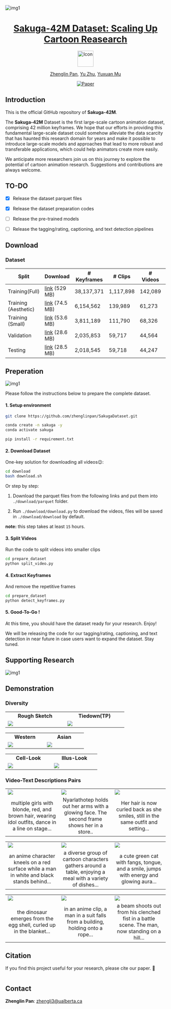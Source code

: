 ![img1](https://github.com/zhenglinpan/SakugaDataset/blob/main/assets/img/teaser.png)

<h1 align="center"><a href="https://arxiv.org/abs/2403.06977">Sakuga-42M Dataset: Scaling Up Cartoon Reasearch</a></h1>
<div align="center">

<div align="center">
  <a href="https://arxiv.org/abs/2403.06977">
    <img src="https://github.com/zhenglinpan/SakugaDataset/blob/main/assets/img/icon.png" alt="Icon" style="width: 50px; display: block; margin: 0 auto;">
  </a>
</div>
 
[Zhenglin Pan](https://github.com/zhenglinpan), [Yu Zhu](https://github.com/UNKNOWNTIMER), [Yuxuan Mu](https://yxmu.foo)

</div>

<div align="center">
 
[![Paper](https://img.shields.io/badge/cs.CV-2403.06977-b31b1b?logo=arxiv&logoColor=red)](https://arxiv.org/abs/2403.06977)


</div>

## Introduction
This is the official GitHub repository of **Sakuga-42M**. 

The **Sakuga-42M** Dataset is the first large-scale cartoon animation dataset, comprising 42 million keyframes. We hope that our efforts in providing this fundamental large-scale dataset could somehow alleviate the data scarcity that has haunted this research domain for years and make it possible to introduce large-scale models and approaches that lead to more robust and transferable applications, which could help animators create more easily.

We anticipate more researchers join us on this journey to explore the potential of cartoon animation research. Suggestions and contributions are always welcome.

## TO-DO
- [x] Release the dataset parquet files
- [x] Release the dataset preparation codes
- [ ] Release the pre-trained models
- [ ] Release the tagging/rating, captioning, and text detection pipelines


## Download

### Dataset
  | Split           | Download | # Keyframes | # Clips | # Videos | Storage|
  |-----------------|----------|-----------------|-----------|----------------|--------------|
  | Training(Full) | [link](https://drive.google.com/file/d/1lIHg-QdC3UaU0eT23bOrsYJF5Clmi43U/view?usp=drive_link) (529 MB) | 38,137,371 | 1,117,898 | 142,089  | ~441 GB  |
  | Training (Aesthetic)    | [link](https://drive.google.com/file/d/115w27NosKhwDK_2BbAQ3twS6n3vDvAxV/view?usp=drive_link) (74.5 MB)  | 6,154,562     | 139,989      | 61,273  | ~56 GB |
  | Training (Small)         | [link](https://drive.google.com/file/d/17CWls-_i7O2x2v4QzfSVNefELv3Rtyx1/view?usp=drive_link) (53.6 MB)  | 3,811,189     | 111,790      | 68,326  | ~45 GB |
  | Validation  | [link](https://drive.google.com/file/d/1hppEnwjAXKV2UWgt04NPRfpnQAz7Mttf/view?usp=drive_link) (28.6 MB)  | 2,035,853 | 59,717 | 44,564 | ~25 GB |
  |  Testing  | [link](https://drive.google.com/file/d/1PAweBehBfQ5WbvzpzAx2kXsxi8v0lk7O/view?usp=drive_link) (28.5 MB) | 2,018,545   | 59,718  | 44,247 | ~25 GB |

## Preperation
![img1](https://github.com/zhenglinpan/SakugaDataset/blob/main/assets/img/pipeline.png)

Please follow the instructions below to prepare the complete dataset.

#### 1. Setup environment

```bash
git clone https://github.com/zhenglinpan/SakugaDataset.git

conda create -n sakuga -y
conda activate sakuga

pip install -r requirement.txt
```

#### 2. Download Dataset

One-key solution for downloading all videos😉:
  ```bash
  cd download
  bash download.sh
  ```
Or step by step:
   
1. Download the parquet files from the following links and put them into `./download/parquet` folder.

2. Run `./download/download.py` to download the videos, files will be saved in `./download/download` by default.

**note:** this step takes at least `15` hours.

#### 3. Split Videos
Run the code to split videos into smaller clips
```bash
cd prepare_dataset
python split_video.py
```

#### 4. Extract Keyframes
And remove the repetitive frames
```bash
cd prepare_dataset
python detect_keyframes.py
```

#### 5. Good-To-Go !
At this time, you should have the dataset ready for your research. Enjoy!

We will be releasing the code for our tagging/rating, captioning, and text detection in near future in case users want to expand the dataset. Stay tuned.

## Supporting Research
![img1](https://github.com/zhenglinpan/SakugaDataset/blob/main/assets/img/future_research.png)

## Demonstration

### Diversity
  <table class="center">
    <tr style="text-align: center;">
      <td width=33.3% style="border: none; font-weight: bold;">Rough Sketch</td>
      <td width=33.3% style="border: none; font-weight: bold;">Tiedown(TP)</td>
    </tr>
    <tr>
      <td width=33.3% style="border: none"><img src="https://github.com/zhenglinpan/SakugaDataset/blob/main/assets/gif/rough.gif"></td>
      <td width=33.3% style="border: none"><img src="https://github.com/zhenglinpan/SakugaDataset/blob/main/assets/gif/undead_unluck.gif"></td>
    </tr>

  </table>

  <table class="center">
    <tr style="text-align: center;">
    <td width="33.3%" style="border: none; font-weight: bold;">Western</td>
    <td width="33.3%" style="border: none; font-weight: bold;">Asian</td>
    </tr>
    <tr>
      <td width=33.3% style="border: none"><img src="https://github.com/zhenglinpan/SakugaDataset/blob/main/assets/gif/mickey.gif"></td>
      <td width=33.3% style="border: none"><img src="https://github.com/zhenglinpan/SakugaDataset/blob/main/assets/gif/miyamori.gif"></td>
    </tr>
  </table>

  <table class="center">
    <tr style="text-align: center;">
      <td width=33.3% style="border: none; font-weight: bold;">Cell-Look</td>
      <td width=33.3% style="border: none; font-weight: bold;">Illus-Look</td>
    </tr>
    <tr>
      <td width=33.3% style="border: none"><img src="https://github.com/zhenglinpan/SakugaDataset/blob/main/assets/gif/sakura.gif"></td>
      <td width=33.3% style="border: none"><img src="https://github.com/zhenglinpan/SakugaDataset/blob/main/assets/gif/diamond.gif"></td>
    </tr>
  </table>

### Video-Text Descriptions Pairs
  <table class="center">
    <tr>
      <td width=33.3% style="border: none"><img src="https://github.com/zhenglinpan/SakugaDataset/blob/main/assets/gif/♪❤muteki❤no❤idoru❤♪-Scene-0091_1_fps14.gif"></td>
      <td width=33.3% style="border: none"><img src="https://github.com/zhenglinpan/SakugaDataset/blob/main/assets/gif/cthulhu_musume_(zannenn)-Scene-0021_1_fps14.gif"></td>
      <td width=33.3% style="border: none"><img src="https://github.com/zhenglinpan/SakugaDataset/blob/main/assets/gif/👓miraiinaimiraiwawatashigahoshikunainnda!👓-Scene-0011_1_fps14.gif"></td>
    </tr>
    <tr style="text-align: center;">
      <td width=33.3% style="border: none">multiple girls with blonde, red, and brown hair, wearing idol outfits, dance in a line on stage...
</td>
      <td width=33.3% style="border: none">Nyarlathotep holds out her arms with a glowing face. The second frame shows her in a store..</td>
      <td width=33.3% style="border: none">Her hair is now curled back as she smiles, still in the same outfit and setting...</td>
    </tr>
  </table>

  <table class="center">
    <tr>
      <td width=33.3% style="border: none"><img src="https://github.com/zhenglinpan/SakugaDataset/blob/main/assets/gif/naruto!doushida!-Scene-0101_1_fps14.gif"></td>
      <td width=33.3% style="border: none"><img src="https://github.com/zhenglinpan/SakugaDataset/blob/main/assets/gif/bluefat_and_his_friends-Scene-0011_1_fps14.gif"></td>
      <td width=33.3% style="border: none"><img src="https://github.com/zhenglinpan/SakugaDataset/blob/main/assets/gif/★pokemon★getto★daze★!-Scene-0081_1_fps14.gif"></td>
    </tr>
    <tr style="text-align: center;">
      <td width=33.3% style="border: none">an anime character kneels on a red surface while a man in white and black stands behind...</td>
      <td width=33.3% style="border: none">a diverse group of cartoon characters gathers around a table, enjoying a meal with a variety of dishes...</td>
      <td width=33.3% style="border: none">a cute green cat with fangs, tongue, and a smile, jumps with energy and glowing aura...</td>
    </tr>
  </table>

  <table class="center">
    <tr>
      <td width=33.3% style="border: none"><img src="https://github.com/zhenglinpan/SakugaDataset/blob/main/assets/gif/nobitanofriend-Scene-0021_1_fps14.gif"></td>
      <td width=33.3% style="border: none"><img src="https://github.com/zhenglinpan/SakugaDataset/blob/main/assets/gif/ribai!!_1_fps14.gif"></td>
      <td width=33.3% style="border: none"><img src="https://github.com/zhenglinpan/SakugaDataset/blob/main/assets/gif/ekubo!!!-Scene-0021_1_fps14.gif"></td>
    </tr>
    <tr style="text-align: center;">
      <td width=33.3% style="border: none">the dinosaur emerges from the egg shell, curled up in the blanket...</td>
      <td width=33.3% style="border: none">in an anime clip, a man in a suit falls from a building, holding onto a rope...</td>
      <td width=33.3% style="border: none">a beam shoots out from his clenched fist in a battle scene. The man, now standing on a hill... </td>
    </tr>
  </table>


## Citation
If you find this project useful for your research, please cite our paper. 🤗

```latex

```

## Contact
**Zhenglin Pan**: zhengli3@ualberta.ca
